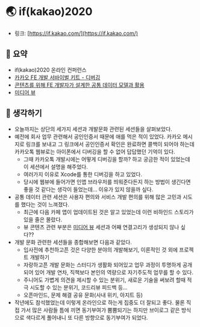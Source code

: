# 🌏 if(kakao)2020

- 링크: [https://if.kakao.com/](https://if.kakao.com/)

## 📝 요약 
- if(kakao)2020 온라인 컨퍼런스
- [카카오 FE 개발 서바이벌 키트 - 디버깅](https://if.kakao.com/session/128)
- [콘텐츠를 위해 FE 개발자가 설계한 공통 데이터 모델과 활용](https://if.kakao.com/session/119)
- [미디어 뷰](https://if.kakao.com/session/102)

## 🤔 생각하기 
- 오늘까지는 상단의 세가지 세션과 개발문화 관련된 세션들을 살펴보았다.  
- 예전에 회사 업무 관련해서 공인인증서 때문에 애를 먹은 적이 있었다. 카카오 메시지로 링크를 보내고 그 링크에서 공인인증서 확인은 완료하면 콜백이 되어야 하는데 카카오톡 웹뷰로는 아이폰에서 디버깅을 할 수 없어 답답했던 기억이 있다.  
  - 그때 카카오톡 개발시에는 어떻게 디버깅을 할까? 하고 궁금한 적이 있었는데 이 세션에서 설명을 해주었다.  
  - 여러가지 이유로 Xcode를 통한 디버깅을 하고 있었다.  
  - 당시에 웹뷰에 들어가면 인앱 브라우저를 띄워준다든지 하는 방법이 생긴다면 좋을 것 같다는 생각이 들었는데... 이유가 있지 않을까 싶다. 
- 공통 데이터 관련 세션은 사용자 편의와 서비스 개발 편의를 위해 많은 고민과 시도를 했다는 것이 느껴졌다.  
  - 최근에 다음 카페 앱이 업데이트된 것은 알고 있었는데 이런 비하인드 스토리가 있을 줄은 몰랐다.  
  - 뷰 콘텐츠 관련 부분은 [미디어 뷰](https://if.kakao.com/session/102) 세션과 어째 연결고리가 생성되지 않나 싶다??
- 개발 문화 관련한 세션들을 종합해보면 다음과 같았다.  
  - 입사전에 추천하고픈 것은 다양한 분야의 개발해보기, 이론적인 것 외에 프로젝트 개발하기
  - 자랑하고픈 개발 문화는 스터디가 생활화 되어있고 업무 과정이 투명하게 공개되어 있어 개발 연차, 직책보다 본인의 역량으로 자기주도적 업무를 할 수 있다. 
  - 주니어도 가볍게 의견을 제시할 수 있는 분위기, 새로운 기술을 써보려 할때 적극 시도할 수 있는 분위기, 코드리뷰 피드백 등...
  - 오픈마인드, 문제 해결 공유 문화(사내 위키, 아지트 등)
- 작년에도 참석했었는데 이렇게 온라인으로 하는게 집중도 더 잘되고 좋다. 물론 직접 가서 많은 사람들 틈에 끼면 동기부여가 뿜뿜되기는 하지만 브이로그 같은 방식으로 색다르게 풀어내니 또 다른 방향으로 동기부여가 되었다.

